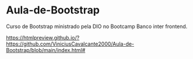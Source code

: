 # Aula-de-Bootstrap
Curso de Bootstrap ministrado pela DIO no Bootcamp Banco inter frontend.







https://htmlpreview.github.io/?https://github.com/ViniciusCavalcante2000/Aula-de-Bootstrap/blob/main/index.html#

